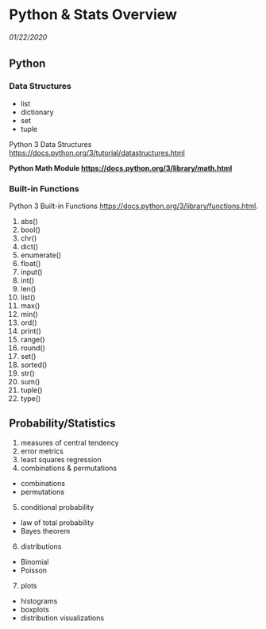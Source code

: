 # Python & Stats Overview
###### 01/22/2020
## Python

### Data Structures
  * list 
  * dictionary 
  * set
  * tuple

Python 3 Data Structures
https://docs.python.org/3/tutorial/datastructures.html

**Python Math Module
https://docs.python.org/3/library/math.html**

### Built-in Functions

Python 3 Built-in Functions
https://docs.python.org/3/library/functions.html.

1. abs()
2. bool()
3. chr()
4. dict()
5. enumerate()
6. float()
7. input()
8. int()
9. len()
10. list() 
11. max()
12. min()
13. ord()
14. print() 
15. range()
16. round()
17. set()
18. sorted()
19. str()
20. sum()
21. tuple()
22. type()


## Probability/Statistics

1. measures of central tendency
2. error metrics
3. least squares regression
4. combinations & permutations
  * combinations
  * permutations
5. conditional probability
  * law of total probability 
  * Bayes theorem
6. distributions
  * Binomial
  * Poisson
7. plots
  * histograms
  * boxplots
  * distribution visualizations
